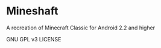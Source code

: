Mineshaft
=========

A recreation of Minecraft Classic for Android 2.2 and higher

GNU GPL v3 LICENSE
